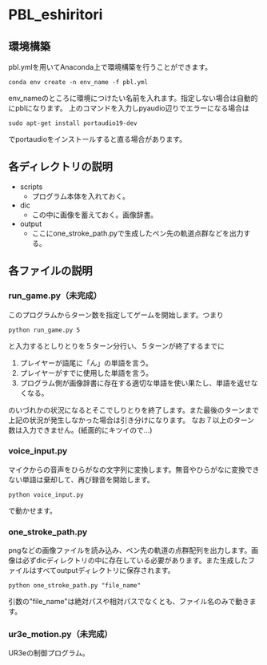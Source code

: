 # PBL_eshiritori
## 環境構築
pbl.ymlを用いてAnaconda上で環境構築を行うことができます。
```
conda env create -n env_name -f pbl.yml
```
env_nameのところに環境につけたい名前を入れます。指定しない場合は自動的にpblになります。
上のコマンドを入力しpyaudio辺りでエラーになる場合は
```
sudo apt-get install portaudio19-dev
```
でportaudioをインストールすると直る場合があります。

## 各ディレクトリの説明
+ scripts
    * プログラム本体を入れておく。
+ dic
    * この中に画像を蓄えておく。画像辞書。
+ output
    * ここにone_stroke_path.pyで生成したペン先の軌道点群などを出力する。

## 各ファイルの説明
### run_game.py（未完成）
このプログラムからターン数を指定してゲームを開始します。つまり
```
python run_game.py 5
```
と入力するとしりとりを５ターン分行い、５ターンが終了するまでに
1. プレイヤーが語尾に「ん」の単語を言う。
1. プレイヤーがすでに使用した単語を言う。
1. プログラム側が画像辞書に存在する適切な単語を使い果たし、単語を返せなくなる。

のいづれかの状況になるとそこでしりとりを終了します。また最後のターンまで上記の状況が発生しなかった場合は引き分けになります。
なお７以上のターン数は入力できません。(紙面的にキツイので...)
### voice_input.py
マイクからの音声をひらがなの文字列に変換します。無音やひらがなに変換できない単語は棄却して、再び録音を開始します。
```
python voice_input.py
```
で動かせます。
### one_stroke_path.py
pngなどの画像ファイルを読み込み、ペン先の軌道の点群配列を出力します。画像は必ずdicディレクトリの中に存在している必要があります。また生成したファイルはすべてoutputディレクトリに保存されます。

```
python one_stroke_path.py "file_name"
```
引数の"file_name"は絶対パスや相対パスでなくとも、ファイル名のみで動きます。

### ur3e_motion.py（未完成）
UR3eの制御プログラム。
